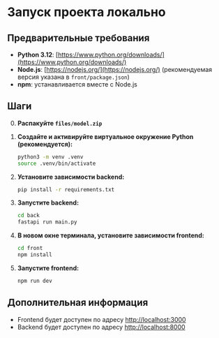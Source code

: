 # Запуск проекта локально

## Предварительные требования

- **Python 3.12**: [https://www.python.org/downloads/](https://www.python.org/downloads/)
- **Node.js**: [https://nodejs.org/](https://nodejs.org/) (рекомендуемая версия указана в `front/package.json`)
- **npm**: устанавливается вместе с Node.js

## Шаги
0. **Распакуйте ```files/model.zip```**

1. **Создайте и активируйте виртуальное окружение Python (рекомендуется):**

   ```bash
   python3 -m venv .venv
   source .venv/bin/activate
   ```

2. **Установите зависимости backend:**

   ```bash
   pip install -r requirements.txt
   ```

3. **Запустите backend:**

   ```bash
   cd back
   fastapi run main.py
   ```

4. **В новом окне терминала, установите зависимости frontend:**

   ```bash
   cd front
   npm install
   ```

5. **Запустите frontend:**
   ```bash
   npm run dev
   ```

## Дополнительная информация

- Frontend будет доступен по адресу [http://localhost:3000](http://localhost:3000)
- Backend будет доступен по адресу [http://localhost:8000](http://localhost:8000)
